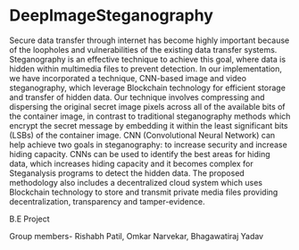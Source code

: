 # DeepImageSteganography

Secure data transfer through internet has become highly important because of the loopholes and vulnerabilities of the existing data transfer systems. Steganography is an effective technique to achieve this goal, where data is hidden within multimedia files to prevent detection. In our implementation, we have incorporated a technique, CNN-based image and video steganography, which leverage Blockchain technology for efficient storage and transfer of hidden data. Our technique involves compressing and dispersing the original secret image pixels across all of the available bits of the container image, in contrast to traditional steganography methods which encrypt the secret message by embedding it within the least significant bits (LSBs) of the container image. CNN (Convolutional Neural Network) can help achieve two goals in steganography: to increase security and increase hiding capacity. CNNs can be used to identify the best areas for hiding data, which increases hiding capacity and it becomes complex for Steganalysis programs to detect the hidden data. The proposed methodology also includes a decentralized cloud system which uses Blockchain technology to store and transmit private media files providing decentralization, transparency and tamper-evidence.

B.E Project

Group members- Rishabh Patil, Omkar Narvekar, Bhagawatiraj Yadav

